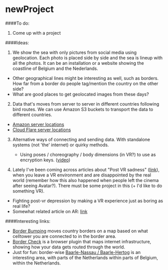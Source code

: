 # newProject

####To do:
1. Come up with a project

####Ideas:
1. We show the sea with only pictures from social media using geolocation. Each photo is placed side by side and the sea is lineup with all the photos. It can be an installation or a website showing the coastline of Belgium and the Nederlands.

  * Other geographical lines might be interesting as well, such as borders. How far from a border do people tag/mention the country on the other side?
  * What are good places to get geolocated images from these days?

2. Data that's moves from server to server in different countries following bird routes. We can use Amazon S3 buckets to transport the data to different countries.
  * [Amazon server locations](https://aws.amazon.com/about-aws/global-infrastructure/)
  * [Cloud Flare server locations](https://www.cloudflare.com/network/)

3. Alternative ways of connecting and sending data. With standalone systems (not 'the' internet) or quirky methods.
   * Using poses / choreography / body dimensions (in VR?) to use as encryption keys. ([video](https://youtu.be/cnFBM58UOYM?t=5m5s))

4. Lately I've been coming across articles about "Post VR sadness" ([link](https://www.theatlantic.com/technology/archive/2016/12/post-vr-sadness/511232/?single_page=true)), when you leave a VR environment and are disappointed by the real world (remember how this also happened when people left the cinema after seeing Avatar?). There must be some project in this (+ I'd like to do something VR).
  * Fighting post-vr depression by making a VR experience just as boring as real life?
  * Somewhat related article on AR: [link](http://www.wired.co.uk/article/augmented-reality-environments)



####Interesting links:
* [Border Bumping](http://borderbumping.net/) moves country borders on a map based on what celltower you are connected to in the border area.
* [Border Check](http://roelof.info/projects/(2013)Border_Check/) is a browser plugin that maps internet infrastructure, showing how your data gets routed through the world.
* Just for fun: border-wise [Baarle-Nassau / Baarle-Hertog](https://www.google.nl/maps/@51.4362036,4.9338757,14z) is an interesting area, with parts of the Netherlands within parts of Belgium, within the Netherlands.
